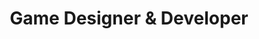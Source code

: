 ---
name: "Andre Gottgtroy"
title: "Game Designer & Developer"
heroSubtitle: |
  Hello, my name is André Gottgtroy. I am a passionate game designer with a love for creating worlds and experiences, one mechanic at a time.

  I am currently working as a general game designer.

  Below, you can find my professional and hobby game development work, as well as my game design blog. 

about:  |
  I was born in Brazil, but grew up in New Zealand. Currently living in Auckland, NZ.

  I have always had a deep fascination with history, especially ancient history, myths, legends, novels, and moving cultures early in my life only heightened it. I found that the stories that come from these always help to give a deeper understanding of the people telling and listening to them. My love of games originated from this, as I initially discovered games through the Age of Empires series, the Baldur's Gate series, and Harvest Moon, where their storytelling of history and fantasy sparked a strong passion in me.

  All maner of games have shaped my life, from sports I love and still play teaching me creativity, team work, determination and compromise, to board games and Role playing games teaching me essential social skills, and video games helping me learn english. Because of this I foster a deep passion for games and sharing them with others.

  My friends and family will be the first to say I can always find a way to bring anyone into becoming a gamer, whether it is a board game, Role playing game, a sport or a video game, some might say my vast collection of physical board games is even a little too much - they lie, there can never be enough.

  After maturing and learning more about how games are made, I earned a Bachelor's degree in Software Engineering, specialising in game development, and now, having a child of my own, my drive for creating immersive, incredible experiences that will hopefully inspire others, just as I have been, has only grown stronger. If not to inspire, but to allow any and all to share in the wonderful experience that it is to play and truely enjoy a game. 

  After all, everyone should have even a little spark of fun and joy in their lives.

  
skills:
  - name: "Game Design"
    icon: "Gamepad2"
    description: "General, Systems, Content, Social, Monetization, Technical, Gameplay, Prototyping, R&D"
  - name: "Development"
    icon: "Code"
    description: "Unreal Engine, Unity Engine, Unreal (Blueprints), C, C++, C#, JavaScript, Python, Lua"
  - name: "Tools"
    icon: "Brush"
    description: "Figma, Adobe Photoshop, Miro, Wrike, Jira, Trello, Coda"
  - name: "Core Competencies"
    icon: "BrainCircuit"
    description: "Problem Solving, Team Collaboration, Analysis, Creative Skills, Team Leading, Mentoring, Agile/Scrum, Version Control (Git)"
experience:
  - role: "Lead Game Designer"
    company: "Starlight Studios"
    period: "2020 - Present"
    description: "Leading design on unannounced titles, mentoring junior designers, and defining the creative vision for new IPs."
    linkedProjectId: 1
  - role: "Game Designer"
    company: "PixelForge Games"
    period: "2018 - 2020"
    description: "Designed and implemented core features for two successful mobile titles, contributing to level design and system balancing."
    linkedProjectId: 4
  - role: "QA Tester"
    company: "Questline Interactive"
    period: "2016 - 2018"
    description: "Began my journey in the industry, identifying and documenting bugs, and providing player-focused feedback."
---